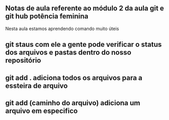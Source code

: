 ## Notas de aula referente ao módulo 2  da aula git e git hub potência feminina


Nesta aula estamos aprendendo comando muito úteis

## git staus com ele a gente pode verificar o status dos arquivos e pastas dentro do nosso repositório ## 
## git add . adiciona todos os arquivos para a essteira de arquivo ##
## git add (caminho do arquivo) adiciona um arquivo em especifico ##
